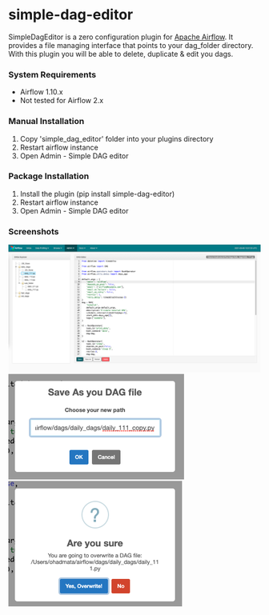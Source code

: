 # simple-dag-editor
SimpleDagEditor is a zero configuration plugin for [Apache Airflow](https://github.com/apache/airflow).
It provides a file managing interface that points to your dag_folder directory.
With this plugin you will be able to delete, duplicate & edit you dags.

### System Requirements

* Airflow 1.10.x
* Not tested for Airflow 2.x

### Manual Installation
1. Copy 'simple_dag_editor' folder into your plugins directory
2. Restart airflow instance
3. Open Admin - Simple DAG editor

### Package Installation
1. Install the plugin (pip install simple-dag-editor)
2. Restart airflow instance
3. Open Admin - Simple DAG editor
    
### Screenshots

![Main editor screen](screenshots/image1.png?raw=true "Main editor screen")
![Save as modal](screenshots/image2.png?raw=true "Save as modal")
![Save confirm](screenshots/image3.png?raw=true "Save confirm")


